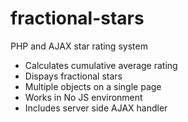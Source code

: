 # fractional-stars
PHP and AJAX star rating system
	<ul>
		<li>Calculates cumulative average rating</li>
		<li>Dispays fractional stars</li>
		<li>Multiple objects on a single page</li>
		<li>Works in No JS environment</li>
		<li>Includes server side AJAX handler</li>
	</ul>
